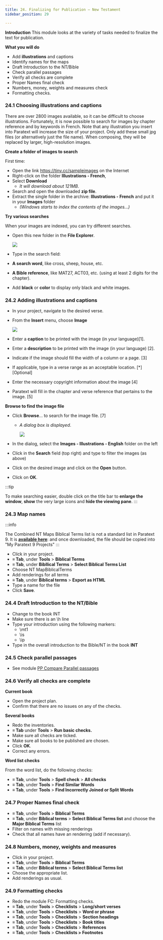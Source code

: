 ```yaml
---
title: 24. Finalizing for Publication – New Testament
sidebar_position: 29

---
```






**Introduction**
This module looks at the variety of tasks needed to finalize the text for publication.


**What you will do**

- Add **illustrations** and captions
- Identify names for the maps
- Draft Introduction to the NT/Bible
- Check parallel passages
- Verify all checks are complete
- Proper Names final check
- Numbers, money, weights and measures check
- Formatting checks.

### 24.1 Choosing illustrations and captions


There are over 2800 images available, so it can be difficult to choose illustrations. Fortunately, it is now possible to search for images by chapter reference and by keywords in French. Note that any illustration you insert into Paratext will increase the size of your project. Only add these small jpg files (or alternatively just the file name). When composing, they will be replaced by larger, high-resolution images.


**Create a folder of images to search**


First time:

- Open the link https://tiny.cc/sampleimages on the Internet
- Right-click on the folder **Illustrations - French**,
- Select **Download**
	- _It will download about 121MB_.
- Search and open the downloaded **zip file**.
- Extract the single folder in the archive: **Illustrations - French** and put it in your **Images** folder
	- _(Windows starts to index the contents of the images…)_

**Try various searches**


When your images are indexed, you can try different searches.

- Open this new folder in the **File Explorer**.

	![](./473766984.png)

- Type in the search field:
- **A search word**, like cross, sheep, house, etc.
- **A Bible reference**, like MAT27, ACT03, etc. (using at least 2 digits for the chapter).
- Add **black** or **color** to display only black and white images.

### 24.2 Adding illustrations and captions

- In your project, navigate to the desired verse.
- From the **Insert** menu, choose **Image**

	![](./1502129098.png)

- Enter a **caption** to be printed with the image (in your language)[1].
- Enter a **description** to be printed with the image (in your language) [2].
- Indicate if the image should fill the width of a column or a page. [3]
- If applicable, type in a verse range as an acceptable location. [*] [Optional]
- Enter the necessary copyright information about the image [4]
- Paratext will fill in the chapter and verse reference that pertains to the image. [5]

**Browse to find the image file**

- Click **Browse**… to search for the image file. [7]
	- _A dialog box is displayed_.

		![](./766279506.png)

- In the dialog, select the **Images - Illustrations - English** folder on the left
- Click in the **Search** field (top right) and type to filter the images (as above)
- Click on the desired image and click on the **Open** button.
- Click on **OK**.

:::tip


To make searching easier, double click on the title bar to **enlarge the window**, **show** the very large icons and **hide the viewing pane**. :::


### 24.3 Map names


:::info


The Combined NT Maps Biblical Terms list is not a standard list in Paratext 9. It is [**available here**](pathname:///img/CombinedNTMapBiblicalTerms.xml): and once downloaded, the file should be copied into "My Paratext 9 Projects" :::

- Click in your project.
- **≡ Tab**, under **Tools** > **Biblical Terms**
- **≡ Tab**, under **Bibllical Terms** > **Select Biblical Terms List**
- Choose NT MapBiblicalTerms
- Add renderings for all terms
- **≡ Tab**, under **Biblical terms** > **Export as HTML**
- Type a name for the file
- Click **Save**.

### 24.4 Draft Introduction to the NT/Bible

- Change to the book INT
- Make sure there is an \h line
- Type your introduction using the following markers:
	- \mt1
	- \is
	- \ip
- Type in the overall introduction to the Bible/NT in the book **INT**

### 24.5 Check parallel passages

- See module [PP Compare Parallel passages](/Training-Manual/07-Stage-6/23.PP.md)

### 24.6 Verify all checks are complete


**Current book**

- Open the project plan.
- Confirm that there are no issues on any of the checks.

**Several books**

- Redo the inventories.
- **≡ Tab** under **Tools** > **Run basic checks.**
- Make sure all checks are ticked.
- Make sure all books to be published are chosen.
- Click **OK**.
- Correct any errors.

**Word list checks**


From the word list, do the following checks:

- **≡ Tab**, under **Tools** > **Spell check** > **All checks**
- **≡ Tab**, under **Tools** > **Find Similar Words**
- **≡ Tab**, under **Tools** > **Find Incorrectly Joined or Split Words**

### 24.7 Proper Names final check

- **≡ Tab**, under **Tools** > **Biblical Terms**
- **≡ Tab**, under **Biblical terms** > **Select Biblical Terms list** and choose the **Major Biblical Terms** list
- Filter on names with missing renderings
- Check that all names have an rendering (add if necessary).

### 24.8 Numbers, money, weights and measures

- Click in your project.
- **≡ Tab**, under **Tools** > **Biblical Terms**
- **≡ Tab**, under **Biblical terms** > **Select Biblical Terms list**
- Choose the appropriate list.
- Add renderings as usual.

### 24.9 Formatting checks

- Redo the module FC: Formatting checks.
- **≡ Tab**, under **Tools** > **Checklists** > **Long/short verses**
- **≡ Tab**, under **Tools** > **Checklists** > **Word or phrase**
- **≡ Tab**, under **Tools** > **Checklists** > **Section headings**
- **≡ Tab**, under **Tools** > **Checklists** > **Book titles**
- **≡ Tab**, under **Tools** > **Checklists** > **References**
- **≡ Tab**, under **Tools** > **Checklists > Footnotes**
